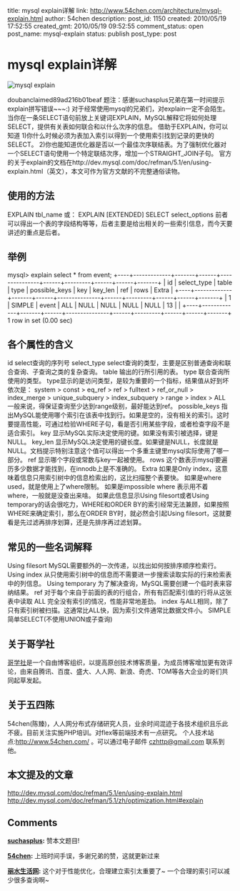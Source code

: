 title: mysql explain详解
link: http://www.54chen.com/architecture/mysql-explain.html
author: 54chen
description: 
post_id: 1150
created: 2010/05/19 17:52:55
created_gmt: 2010/05/19 09:52:55
comment_status: open
post_name: mysql-explain
status: publish
post_type: post

# mysql explain详解

![mysql explain](http://img07.taobaocdn.com/bao/uploaded/i7/T1cRdAXeVlXXbDaB72_044910.jpg)

doubanclaimed89ad216b01beaf 题注：感谢suchasplus兄弟在第一时间提示explain拼写错误~~~:) 对于经常使用mysql的兄弟们，对explain一定不会陌生。当你在一条SELECT语句前放上关键词EXPLAIN，MySQL解释它将如何处理SELECT，提供有关表如何联合和以什么次序的信息。 借助于EXPLAIN，你可以知道 1)你什么时候必须为表加入索引以得到一个使用索引找到记录的更快的SELECT。 2)你也能知道优化器是否以一个最佳次序联结表。为了强制优化器对一个SELECT语句使用一个特定联结次序，增加一个STRAIGHT_JOIN子句。 官方的关于explain的文档在http://dev.mysql.com/doc/refman/5.1/en/using-explain.html（英文），本文可作为官方文献的不完整通俗读物。 

## **使用的方法**

EXPLAIN tbl_name 或： EXPLAIN [EXTENDED] SELECT select_options 前者可以得出一个表的字段结构等等，后者主要是给出相关的一些索引信息，而今天要讲述的重点是后者。 

## 举例

mysql> explain select * from event; +----+-------------+-------+------+---------------+------+---------+------+------+-------+ | id | select_type | table | type | possible_keys | key | key_len | ref | rows | Extra | +----+-------------+-------+------+---------------+------+---------+------+------+-------+ | 1 | SIMPLE | event | ALL | NULL | NULL | NULL | NULL | 13 | | +----+-------------+-------+------+---------------+------+---------+------+------+-------+ 1 row in set (0.00 sec) 

## **各个属性的含义**

id select查询的序列号 select_type select查询的类型，主要是区别普通查询和联合查询、子查询之类的复杂查询。 table 输出的行所引用的表。 type 联合查询所使用的类型。 type显示的是访问类型，是较为重要的一个指标，结果值从好到坏依次是： system > const > eq_ref > ref > fulltext > ref_or_null > index_merge > unique_subquery > index_subquery > range > index > ALL 一般来说，得保证查询至少达到range级别，最好能达到ref。 possible_keys 指出MySQL能使用哪个索引在该表中找到行。如果是空的，没有相关的索引。这时要提高性能，可通过检验WHERE子句，看是否引用某些字段，或者检查字段不是适合索引。 key 显示MySQL实际决定使用的键。如果没有索引被选择，键是NULL。 key_len 显示MySQL决定使用的键长度。如果键是NULL，长度就是NULL。文档提示特别注意这个值可以得出一个多重主键里mysql实际使用了哪一部分。 ref 显示哪个字段或常数与key一起被使用。 rows 这个数表示mysql要遍历多少数据才能找到，在innodb上是不准确的。 Extra 如果是Only index，这意味着信息只用索引树中的信息检索出的，这比扫描整个表要快。 如果是where used，就是使用上了where限制。 如果是impossible where 表示用不着where，一般就是没查出来啥。 如果此信息显示Using filesort或者Using temporary的话会很吃力，WHERE和ORDER BY的索引经常无法兼顾，如果按照WHERE来确定索引，那么在ORDER BY时，就必然会引起Using filesort，这就要看是先过滤再排序划算，还是先排序再过滤划算。 

## **常见的一些名词解释**

Using filesort MySQL需要额外的一次传递，以找出如何按排序顺序检索行。 Using index 从只使用索引树中的信息而不需要进一步搜索读取实际的行来检索表中的列信息。 Using temporary 为了解决查询，MySQL需要创建一个临时表来容纳结果。 ref 对于每个来自于前面的表的行组合，所有有匹配索引值的行将从这张表中读取 ALL 完全没有索引的情况，性能非常地差劲。 index 与ALL相同，除了只有索引树被扫描。这通常比ALL快，因为索引文件通常比数据文件小。 SIMPLE 简单SELECT(不使用UNION或子查询) 

## **关于哥学社**

[哥学社](/blog-brother)是一个自由博客组织，以提高原创技术博客质量，为成员博客增加更有效评论，由来自腾讯、百度、盛大、人人网、新浪、奇虎、TOM等各大企业的哥们共同起草发起。 

## **关于五四陈**

54chen(陈臻)，人人网分布式存储研究人员，业余时间混迹于各技术组织且乐此不疲。目前关注实施PHP培训。对flex等前端技术有一点研究。 个人技术站点:<http://www.54chen.com/> 。可以通过电子邮件 czhttp@gmail.com 联系到他。 

## **本文提及的文章**

<http://dev.mysql.com/doc/refman/5.1/en/using-explain.html> <http://dev.mysql.com/doc/refman/5.1/zh/optimization.html#explain>

## Comments

**[suchasplus](#12342 "2010-05-19 18:18:56"):** 赞本文题目!

**[54chen](#12343 "2010-05-19 18:31:37"):** 上班时间手误，多谢兄弟的赞，这就更新过来

**[丽水生活网](#12467 "2010-06-28 12:47:53"):** 这个对于性能优化，合理建立索引太重要了~ 一个合理的索引可以减少很多查询啊~

